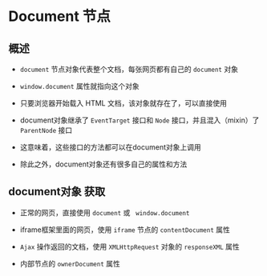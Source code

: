 # Document 节点

## 概述

+ `document` 节点对象代表整个文档，每张网页都有自己的 `document` 对象
+ `window.document` 属性就指向这个对象
+ 只要浏览器开始载入 HTML 文档，该对象就存在了，可以直接使用

+ document对象继承了 `EventTarget` 接口和 `Node` 接口，并且混入（mixin）了 `ParentNode` 接口
+ 这意味着，这些接口的方法都可以在document对象上调用
+ 除此之外，document对象还有很多自己的属性和方法

## document对象 获取

+ 正常的网页，直接使用 `document` 或 ` window.document`

+ iframe框架里面的网页，使用 `iframe` 节点的 `contentDocument` 属性

+ `Ajax` 操作返回的文档，使用 `XMLHttpRequest` 对象的 `responseXML` 属性

+ 内部节点的 `ownerDocument` 属性
